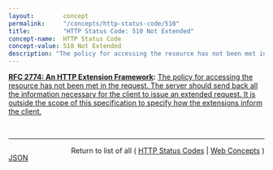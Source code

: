 ```yaml
---
layout:        concept
permalink:     "/concepts/http-status-code/510"
title:         "HTTP Status Code: 510 Not Extended"
concept-name:  HTTP Status Code
concept-value: 510 Not Extended
description: "The policy for accessing the resource has not been met in the request. The server should send back all the information necessary for the client to issue an extended request. It is outside the scope of this specification to specify how the extensions inform the client."
---
```


**[RFC 2774: An HTTP Extension Framework](/specs/IETF/RFC/2774 "A wide range of applications have proposed various extensions of the HTTP protocol. Current efforts span an enormous range, including distributed authoring, collaboration, printing, and remote procedure call mechanisms. These HTTP extensions are not coordinated, since there has been no standard framework for defining extensions and thus, separation of concerns. This document describes a generic extension mechanism for HTTP, which is designed to address the tension between private agreement and public specification and to accommodate extension of applications using HTTP clients, servers, and proxies. The proposal associates each extension with a globally unique identifier, and uses HTTP header fields to carry the extension identifier and related information between the parties involved in the extended communication."):** [The policy for accessing the resource has not been met in the request. The server should send back all the information necessary for the client to issue an extended request. It is outside the scope of this specification to specify how the extensions inform the client.](http://tools.ietf.org/html/rfc2774#section-7 "Read documentation for HTTP Status Code &#34;510&#34;")

<br/>
<hr/>

<p style="float : left"><a href="./510.json" title="JSON representing this particular Web Concept value">JSON</a></p>
<p style="text-align: right">Return to list of all ( <a href="../http-status-codes">HTTP Status Codes</a> | <a href="../">Web Concepts</a> )</p>
